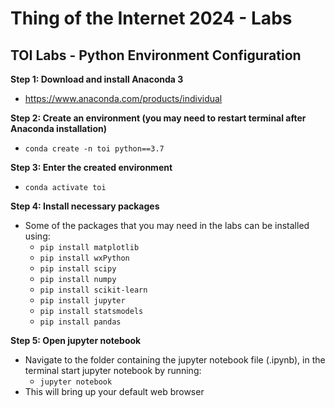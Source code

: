 # Thing of the Internet 2024 - Labs


## TOI Labs -  Python Environment Configuration

**Step 1: Download and install Anaconda 3**
- https://www.anaconda.com/products/individual

**Step 2: Create an environment (you may need to restart terminal after Anaconda installation)**
- `conda create -n toi python==3.7`

**Step 3: Enter the created environment**
- `conda activate toi`

**Step 4: Install necessary packages**
- Some of the packages that you may need in the labs can be installed using:
	- `pip install matplotlib`
	- `pip install wxPython`
	- `pip install scipy`
	- `pip install numpy`
	- `pip install scikit-learn`
	- `pip install jupyter`
	- `pip install statsmodels`
	- `pip install pandas`


**Step 5: Open jupyter notebook**
- Navigate to the folder containing the jupyter notebook file (.ipynb), in the terminal start jupyter notebook by running:
	- `jupyter notebook`
- This will bring up your default web browser
